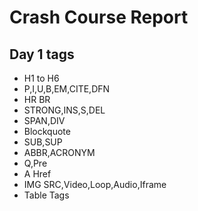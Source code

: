 # Crash Course Report
## Day 1 tags
- H1 to H6
- P,I,U,B,EM,CITE,DFN
- HR BR
- STRONG,INS,S,DEL
- SPAN,DIV
- Blockquote
- SUB,SUP
- ABBR,ACRONYM
- Q,Pre
- A Href
- IMG SRC,Video,Loop,Audio,Iframe
- Table Tags
